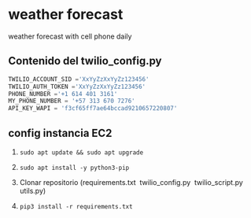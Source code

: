 # weather forecast
weather forecast with cell phone daily

## Contenido del twilio_config.py

```python
TWILIO_ACCOUNT_SID ='XxYyZzXxYyZz123456'
TWILIO_AUTH_TOKEN ='XxYyZzXxYyZz123456'
PHONE_NUMBER ='+1 614 401 3161'
MY_PHONE_NUMBER = '+57 313 670 7276'
API_KEY_WAPI = 'f3cf65ff7ae64bccad9210657220807'
```

## config instancia EC2

1. ```sudo apt update && sudo apt upgrade```

3. ```sudo apt install -y python3-pip```

3. Clonar repositorio (requirements.txt  twilio_config.py  twilio_script.py  utils.py)

4. ```pip3 install -r requirements.txt```